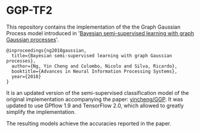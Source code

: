 # GGP-TF2

This repository contains the implementation of the the Graph Gaussian Process model introduced in '[Bayesian semi-supervised learning with graph Gaussian processes](https://arxiv.org/abs/1809.04379)'.

```
@inproceedings{ng2018gaussian,
  title={Bayesian semi-supervised learning with graph Gaussian processes},
  author={Ng, Yin Cheng and Colombo, Nicolo and Silva, Ricardo},
  booktitle={Advances in Neural Information Processing Systems},
  year={2018}
}
```

It is an updated version of the semi-supervised classification model of the original implementation accompanying the paper: [yincheng/GGP](https://github.com/yincheng/GGP). It was updated to use GPflow 1.9 and TensorFlow 2.0, which allowed to greatly simplify the implementation.

The resulting models achieve the accuracies reported in the paper.
